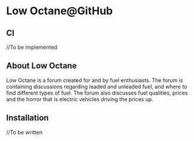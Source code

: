 # Low Octane@GitHub
## CI

//To be implemented

## About Low Octane

Low Octane is a forum created for and by fuel enthusiasts. The forum is containing discussions regarding leaded and unleaded fuel, and where to find different types of fuel. The forum also discusses fuel qualities, prices and the horror that is electric vehicles driving the prices up.

## Installation

//To be written
